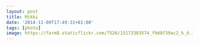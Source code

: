 ```yaml
---
layout: post
title: Mikki
date: '2014-11-09T17:49:31+01:00'
tags: [photo]
image: https://farm8.staticflickr.com/7526/15173383574_f9d8f39ac2_k_d.jpg
---
```

